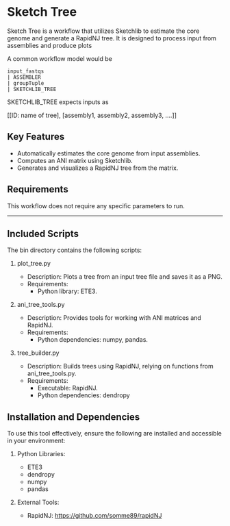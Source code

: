 # Sketch Tree

Sketch Tree is a workflow that utilizes Sketchlib to estimate the core genome and generate a RapidNJ tree. It is designed to process input from assemblies and produce plots

A common workflow model would be
```
input_fastqs
| ASSEMBLER
| groupTuple
| SKETCHLIB_TREE
```
SKETCHLIB_TREE expects inputs as 

[[ID: name of tree], [assembly1, assembly2, assembly3, ....]]

## Key Features
- Automatically estimates the core genome from input assemblies.
- Computes an ANI matrix using Sketchlib.
- Generates and visualizes a RapidNJ tree from the matrix.
## Requirements
This workflow does not require any specific parameters to run.

---

## Included Scripts
The bin directory contains the following scripts:

1. plot_tree.py
    - Description: Plots a tree from an input tree file and saves it as a PNG.
    - Requirements:
        - Python library: ETE3.

2. ani_tree_tools.py
    - Description: Provides tools for working with ANI matrices and RapidNJ.
    - Requirements:
        - Python dependencies: numpy, pandas.

3. tree_builder.py
    - Description: Builds trees using RapidNJ, relying on functions from ani_tree_tools.py.
    - Requirements:
        - Executable: RapidNJ.
        - Python dependencies: dendropy

## Installation and Dependencies
To use this tool effectively, ensure the following are installed and accessible in your environment:

1. Python Libraries:
    - ETE3
    - dendropy
    - numpy
    - pandas

2. External Tools:
    - RapidNJ: https://github.com/somme89/rapidNJ